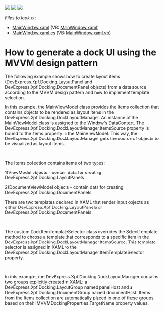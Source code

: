 <!-- default badges list -->
![](https://img.shields.io/endpoint?url=https://codecentral.devexpress.com/api/v1/VersionRange/128643582/13.1.6%2B)
[![](https://img.shields.io/badge/Open_in_DevExpress_Support_Center-FF7200?style=flat-square&logo=DevExpress&logoColor=white)](https://supportcenter.devexpress.com/ticket/details/E4867)
[![](https://img.shields.io/badge/📖_How_to_use_DevExpress_Examples-e9f6fc?style=flat-square)](https://docs.devexpress.com/GeneralInformation/403183)
<!-- default badges end -->
<!-- default file list -->
*Files to look at*:

* [MainWindow.xaml](./CS/WpfApplication19/MainWindow.xaml) (VB: [MainWindow.xaml](./VB/WpfApplication19/MainWindow.xaml))
* [MainWindow.xaml.cs](./CS/WpfApplication19/MainWindow.xaml.cs) (VB: [MainWindow.xaml.vb](./VB/WpfApplication19/MainWindow.xaml.vb))
<!-- default file list end -->
# How to generate a dock UI using the MVVM design pattern


<p>The following example shows how to create layout items (DevExpress.Xpf.Docking.LayoutPanel and DevExpress.Xpf.Docking.DocumentPanel objects) from a data source according to the MVVM design pattern and how to implement template selection. </p><p>In this example, the MainViewModel class provides the Items collection that contains objects to be rendered as layout items in the DevExpress.Xpf.Docking.DockLayoutManager. An instance of the MainViewModel class is assigned to the Window's DataContext. The DevExpress.Xpf.Docking.DockLayoutManager.ItemsSource property is bound to the Items property in the MainViewModel. This way, the DevExpress.Xpf.Docking.DockLayoutManager gets the source of objects to be visualized as layout items. </p><br />
<p>The Items collection contains items of two types: </p><p>1)ViewModel objects - contain data for creating DevExpress.Xpf.Docking.LayoutPanels </p><p>2)DocumentViewModel objects - contain data for creating DevExpress.Xpf.Docking.DocumentPanels </p><p>There are two templates declared in XAML that render input objects as either DevExpress.Xpf.Docking.LayoutPanels or DevExpress.Xpf.Docking.DocumentPanels. </p><br />
<p>The custom DockItemTemplateSelector class overrides the SelectTemplate method to choose a template that corresponds to a specific item in the DevExpress.Xpf.Docking.DockLayoutManager.ItemsSource. This template selector is assigned in XAML to the DevExpress.Xpf.Docking.DockLayoutManager.ItemTemplateSelector property. </p><br />
<p>In this example, the DevExpress.Xpf.Docking.DockLayoutManager contains two groups explicitly created in XAML: a DevExpress.Xpf.Docking.LayoutGroup named panelHost and a DevExpress.Xpf.Docking.DocumentGroup named documentHost. Items from the Items collection are automatically placed in one of these groups based on their IMVVMDockingProperties.TargetName property values. </p>

<br/>


